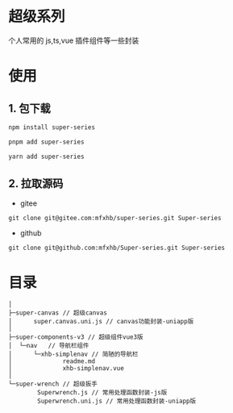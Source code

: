 # 超级系列

个人常用的 js,ts,vue 插件组件等一些封装

# 使用

## 1. 包下载

```bash
npm install super-series
```

```bash
pnpm add super-series
```

```bash
yarn add super-series
```

## 2. 拉取源码

- gitee

```shell
git clone git@gitee.com:mfxhb/super-series.git Super-series
```

- github

```shell
git clone git@github.com:mfxhb/Super-series.git Super-series
```

# 目录

```
│
├─super-canvas // 超级canvas
│      super.canvas.uni.js // canvas功能封装-uniapp版
│
├─super-components-v3 // 超级组件vue3版
│  └─nav   // 导航栏组件
│      └─xhb-simplenav // 简陋的导航栏
│              readme.md
│              xhb-simplenav.vue
│
└─super-wrench // 超级扳手
        Superwrench.js // 常用处理函数封装-js版
        Superwrench.uni.js // 常用处理函数封装-uniapp版
```
